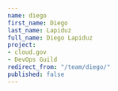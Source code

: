 ```yaml
---
name: diego
first_name: Diego
last_name: Lapiduz
full_name: Diego Lapiduz
project:
- cloud.gov
- DevOps Guild
redirect_from: "/team/diego/"
published: false
---
```


